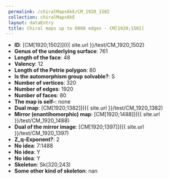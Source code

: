 ```yaml
--- 
 permalink: /chiralMaps6kE/CM_1920_1502 
 collection: chiralMaps6kE
 layout: dataEntry
 title: Chiral maps up to 6000 edges - CM[1920;1502]
---
```


- **ID**: [CM[1920;1502]]({{ site.url }}/test/CM_1920_1502)
- **Genus of the underlying surface**: 761
- **Length of the face**: 48
- **Valency**: 12
- **Length of the Petrie polygon**: 80
- **Is the automorphism group solvable?**: S
- **Number of vertices**: 320
- **Number of edges**: 1920
- **Number of faces**: 80
- **The map is self-**: none
- **Dual map**: [CM[1920;1382]]({{ site.url }}/test/CM_1920_1382)
- **Mirror (enantihomorphic) map**: [CM[1920;1488]]({{ site.url }}/test/CM_1920_1488)
- **Dual of the mirror image**: [CM[1920;1397]]({{ site.url }}/test/CM_1920_1397)
- **Z_q-Exponent?**: 2
- **No idea**:  7:1488
- **No idea**: Y
- **No idea**: Y
- **Skeleton**: Sk(320;243)
- **Some other kind of skeleton**: nan
